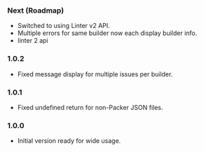 ### Next (Roadmap)
- Switched to using Linter v2 API.
- Multiple errors for same builder now each display builder info.
- linter 2 api

### 1.0.2
- Fixed message display for multiple issues per builder.

### 1.0.1
- Fixed undefined return for non-Packer JSON files.

### 1.0.0
- Initial version ready for wide usage.
